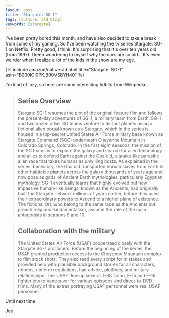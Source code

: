 ```yaml
---
layout: post
title: "Stargate: SG-1"
tags: [culture, old blog]
keywords: [stargate]
---
```


I've been pretty bored this month, and have also decided to take a break from some of my gaming. So I've been watching the tv series Stargate: SG-1 on Netflix. Pretty good, I think. It's surprising that it's over ten years old (from 1997). I keep wondering to myself why the cars are so old… It's even weirder when I realize a lot of the kids in the show are my age.

{% include amazon/native-ad.html title="Stargate: SG-1" asin="B000IOI0PK,B00VSBYH40" %}

I'm kind of lazy, so here are some interesting tidbits from Wikipedia:

> ## Series Overview
>
> Stargate SG-1 resumes the plot of the original feature film and follows the present-day adventures of SG-1, a military team from Earth. SG-1 and two dozen other SG teams venture to distant planets using a fictional alien portal known as a Stargate, which in the series is housed in a top-secret United States Air Force military base known as Stargate Command (SGC) underneath Cheyenne Mountain in Colorado Springs, Colorado. In the first eight seasons, the mission of the SG teams is to explore the galaxy and search for alien technology and allies to defend Earth against the Goa'uld, a snake-like parasitic alien race that takes humans as unwilling hosts. As explained in the series' backstory, the Goa'uld transported human slaves from Earth to other habitable planets across the galaxy thousands of years ago and now pose as gods of Ancient Earth mythologies, particularly Egyptian mythology. SG-1 eventually learns that highly evolved but now impassive human-like beings, known as the Ancients, had originally built the Stargate network millions of years earlier, before they used their extraordinary powers to Ascend to a higher plane of existence. The fictional Ori, who belong to the same race as the Ancients but preach religious fundamentalism, assume the role of the main antagonists in seasons 9 and 10.

> ## Collaboration with the military
>
> The United States Air Force (USAF) cooperated closely with the Stargate SG-1 producers. Before the beginning of the series, the USAF granted production access to the Cheyenne Mountain complex to film stock shots. They also read every script for mistakes and provided help with plausible background stories for all characters, ribbons, uniform regulations, hair advice, plotlines, and military relationships. The USAF flew up several T-38 Talon, F-15 and F-16 fighter jets to Vancouver for various episodes and direct-to-DVD films. Many of the extras portraying USAF personnel were real USAF personnel.

Until next time

Joe

